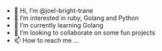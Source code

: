 - 👋 Hi, I’m @joel-bright-trane
- 👀 I’m interested in ruby, Golang and Python
- 🌱 I’m currently learning Golang
- 💞️ I’m looking to collaborate on some fun projects
- 📫 How to reach me ...

<!---
joel-bright-trane/joel-bright-trane is a ✨ special ✨ repository because its `README.md` (this file) appears on your GitHub profile.
You can click the Preview link to take a look at your changes.
--->
